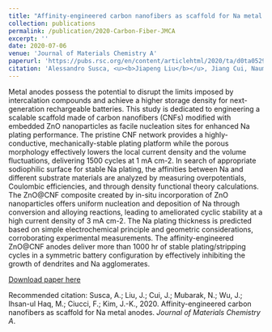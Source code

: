```yaml
---
title: "Affinity-engineered carbon nanofibers as scaffold for Na metal anodes"
collection: publications
permalink: /publication/2020-Carbon-Fiber-JMCA
excerpt: ''
date: 2020-07-06
venue: 'Journal of Materials Chemistry A'
paperurl: 'https://pubs.rsc.org/en/content/articlehtml/2020/ta/d0ta05298a'
citation: 'Alessandro Susca, <u><b>Jiapeng Liu</b></u>, Jiang Cui, Nauman Mubarak, Junxiong Wu, Muhammad Ihsan-Ul-Haq, Francesco Ciucci, and Jang-Kyo Kim*. (2020). &quot;Affinity-engineered carbon nanofibers as scaffold for Na metal anodes.&quot; <i>Journal of Materials Chemistry A</i>.'
---
```

Metal anodes possess the potential to disrupt the limits imposed by intercalation compounds and achieve a higher storage density for next-generation rechargeable batteries. This study is dedicated to engineering a scalable scaffold made of carbon nanofibers (CNFs) modified with embedded ZnO nanoparticles as facile nucleation sites for enhanced Na plating performance. The pristine CNF network provides a highly-conductive, mechanically-stable plating platform while the porous morphology effectively lowers the local current density and the volume fluctuations, delivering 1500 cycles at 1 mA cm-2. In search of appropriate sodiophilic surface for stable Na plating, the affinities between Na and different substrate materials are analyzed by measuring overpotentials, Coulombic efficiencies, and through density functional theory calculations. The ZnO@CNF composite created by in-situ incorporation of ZnO nanoparticles offers uniform nucleation and deposition of Na through conversion and alloying reactions, leading to ameliorated cyclic stability at a high current density of 3 mA cm-2. The Na plating thickness is predicted based on simple electrochemical principle and geometric considerations, corroborating experimental measurements. The affinity-engineered ZnO@CNF anodes deliver more than 1000 hr of stable plating/stripping cycles in a symmetric battery configuration by effectively inhibiting the growth of dendrites and Na agglomerates.

[Download paper here](http://jiapeng-liu.github.io/files/A-Susca_2020_CNF_JMCA.pdf)

Recommended citation: Susca, A.;  Liu, J.;  Cui, J.;  Mubarak, N.;  Wu, J.;  Ihsan-ul Haq, M.;  Ciucci, F.; Kim, J.-K., 2020. Affinity-engineered carbon nanofibers as scaffold for Na metal anodes. <i>Journal of Materials Chemistry A</i>.
